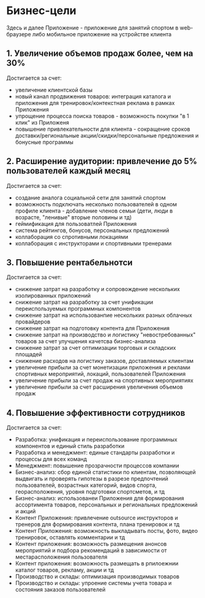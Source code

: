 # Бизнес-цели 

Здесь и далее Приложение - приложение для занятий спортом в web-браузере либо мобильное приложение на устройстве клиента

## 1. Увеличение объемов продаж более, чем на 30%
Достигается за счет: 
* увеличение клиентской базы
* новый канал продвижения товаров: интеграция каталога и приложения для тренировок/контекстная реклама в рамках Приложения
* упрощение процесса поиска товаров - возможность покупки "в 1 клик" из Приложеня
* повышение привлекательности для клиента - сокращение сроков доставки/региональные акции/скидки/персональные предложения и бонусные программы

## 2. Расширение аудитории: привлечение до 5% пользователей каждый месяц 
Достигается за счет: 
* создание аналога социальной сети для занятий спортом 
* возможность подключать несколько пользователей в одном профиле клиента - добавление членов семьи (дети, люди в возрасте, "ленивые" вторые половины и тд)
* геймификация для пользоватлей Приложения
* система рейтингов, бонусов, персональных предложений
* коллаборация со спротивными локациями 
* коллаборация с инструкторами и спортивными тренерами 

## 3. Повышение рентабельнотси 
Достигается за счет: 
* снижение затрат на разработку и сопровождение нескольких изолированных приложений 
* снижение затрат на разработку за счет унификации переиспользуемых программных компонентов 
* снижение затрат на использованпие нескольких разных облачных провайдеров 
* снижение затрат на подготовку контента для Приложения 
* снижение затрат на производство и логистику "невостребованных" товаров за счет улучшения качетсва бизнес-анализа
* снижение затрат за счет оптимизации торговых и складских площадей 
* снижение расходов на логистику заказов, доставляемых клиентам
* увеличение прибыли за счет монетизации приложения и реклами спортивных мероприятий, локаций, пользователей Приложения
* увеличение прибыли за счет продаж на спортивных мероприятиях 
* увеличение прибыли за счет расширения увеличения объемов продаж 

## 4. Повышение эффективности сотрудников 
Достигается за счет: 
* Разработка: унификация и переиспользование программных компонентов и единый стиль разработки
* Разработка и менеджмент: единые стандарты разработки и процессы для всех команд 
* Менеджмент: повышение прозрачности процессов компании 
* Бизнес-анализ: сбор единой статистики по клиентам, позволяющей выдвигать и проверять гипотезы в разрезе предпочтений пользователей, возрастных категорий, видов спорта, георасположения, уровня подготовки спортсметов, и тд 
* Бизнес-анализ: использованеи Приложения для формирования ассортимента товаров, персональных и региональных предложений и акций
* Контент Приложения: привлечение outsource инструкторов и тренеров для формирования контента, плана тренировок и тд 
* Контент Приложения: возможность выкладывать посты, фото, видео тренировок, оставлять комментарии и тд 
* Контент приложения: возможность размещения анонсов мероприятий и подбора рекомендаций в зависимости от местарасположения пользователя 
* Контент приложения: возможность размещать в рпилоежнии каталог товаров, рекламу, акции и тд 
* Производство и склады: оптимизация производимых товаров
* Производство и склады: упроение системы учета товара и состояния заказов пользователей 
